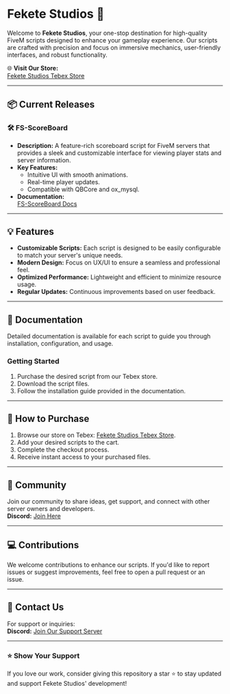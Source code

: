 # Fekete Studios 🚀

Welcome to **Fekete Studios**, your one-stop destination for high-quality FiveM scripts designed to enhance your gameplay experience. Our scripts are crafted with precision and focus on immersive mechanics, user-friendly interfaces, and robust functionality.

🌐 **Visit Our Store:**  
[Fekete Studios Tebex Store](https://fekete-studios.tebex.io)

---

## 📦 Current Releases
### 🛠️ FS-ScoreBoard
- **Description:** A feature-rich scoreboard script for FiveM servers that provides a sleek and customizable interface for viewing player stats and server information.
- **Key Features:**
  - Intuitive UI with smooth animations.
  - Real-time player updates.
  - Compatible with QBCore and ox_mysql.
- **Documentation:**  
  [FS-ScoreBoard Docs](https://discord.gg/TWZq47t9U6)

---

## 💡 Features
- **Customizable Scripts:** Each script is designed to be easily configurable to match your server's unique needs.
- **Modern Design:** Focus on UX/UI to ensure a seamless and professional feel.
- **Optimized Performance:** Lightweight and efficient to minimize resource usage.
- **Regular Updates:** Continuous improvements based on user feedback.

---

## 📜 Documentation
Detailed documentation is available for each script to guide you through installation, configuration, and usage.

### Getting Started
1. Purchase the desired script from our Tebex store.
2. Download the script files.
3. Follow the installation guide provided in the documentation.

---

## 🛒 How to Purchase
1. Browse our store on Tebex: [Fekete Studios Tebex Store](https://fekete-studios.tebex.io).
2. Add your desired scripts to the cart.
3. Complete the checkout process.
4. Receive instant access to your purchased files.

---

## 🤝 Community
Join our community to share ideas, get support, and connect with other server owners and developers.  
**Discord:** [Join Here](#)  

---

## 💻 Contributions
We welcome contributions to enhance our scripts. If you'd like to report issues or suggest improvements, feel free to open a pull request or an issue.

---

## 📧 Contact Us
For support or inquiries:    
**Discord:** [Join Our Support Server](https://discord.gg/TWZq47t9U6)

---

### ⭐ Show Your Support
If you love our work, consider giving this repository a star ⭐ to stay updated and support Fekete Studios' development!
